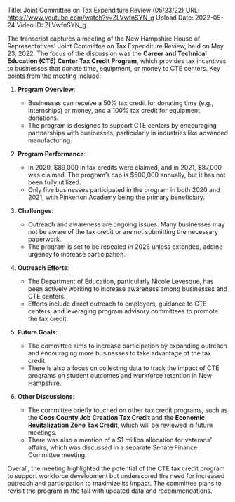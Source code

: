 Title: Joint Committee on Tax Expenditure Review (05/23/22)
URL: https://www.youtube.com/watch?v=ZLVwfnSYN_g
Upload Date: 2022-05-24
Video ID: ZLVwfnSYN_g

The transcript captures a meeting of the New Hampshire House of Representatives' Joint Committee on Tax Expenditure Review, held on May 23, 2022. The focus of the discussion was the **Career and Technical Education (CTE) Center Tax Credit Program**, which provides tax incentives to businesses that donate time, equipment, or money to CTE centers. Key points from the meeting include:

1. **Program Overview**:  
   - Businesses can receive a 50% tax credit for donating time (e.g., internships) or money, and a 100% tax credit for equipment donations.
   - The program is designed to support CTE centers by encouraging partnerships with businesses, particularly in industries like advanced manufacturing.

2. **Program Performance**:  
   - In 2020, $89,000 in tax credits were claimed, and in 2021, $87,000 was claimed. The program’s cap is $500,000 annually, but it has not been fully utilized.
   - Only five businesses participated in the program in both 2020 and 2021, with Pinkerton Academy being the primary beneficiary.  

3. **Challenges**:  
   - Outreach and awareness are ongoing issues. Many businesses may not be aware of the tax credit or are not submitting the necessary paperwork.
   - The program is set to be repealed in 2026 unless extended, adding urgency to increase participation.

4. **Outreach Efforts**:  
   - The Department of Education, particularly Nicole Levesque, has been actively working to increase awareness among businesses and CTE centers.
   - Efforts include direct outreach to employers, guidance to CTE centers, and leveraging program advisory committees to promote the tax credit.

5. **Future Goals**:  
   - The committee aims to increase participation by expanding outreach and encouraging more businesses to take advantage of the tax credit.
   - There is also a focus on collecting data to track the impact of CTE programs on student outcomes and workforce retention in New Hampshire.

6. **Other Discussions**:  
   - The committee briefly touched on other tax credit programs, such as the **Coos County Job Creation Tax Credit** and the **Economic Revitalization Zone Tax Credit**, which will be reviewed in future meetings.
   - There was also a mention of a $1 million allocation for veterans’ affairs, which was discussed in a separate Senate Finance Committee meeting.

Overall, the meeting highlighted the potential of the CTE tax credit program to support workforce development but underscored the need for increased outreach and participation to maximize its impact. The committee plans to revisit the program in the fall with updated data and recommendations.